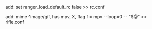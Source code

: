 add: 
    set ranger_load_default_rc false >> rc.conf

add:
    mime ^image/gif, has mpv,     X, flag f = mpv --loop=0 -- "$@" >> rifle.conf
